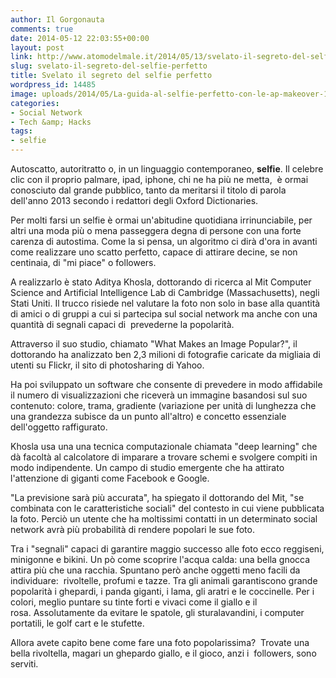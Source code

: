 ```yaml
---
author: Il Gorgonauta
comments: true
date: 2014-05-12 22:03:55+00:00
layout: post
link: http://www.atomodelmale.it/2014/05/13/svelato-il-segreto-del-selfie-perfetto/
slug: svelato-il-segreto-del-selfie-perfetto
title: Svelato il segreto del selfie perfetto
wordpress_id: 14485
image: uploads/2014/05/La-guida-al-selfie-perfetto-con-le-ap-makeover-1.jpg
categories:
- Social Network
- Tech &amp; Hacks
tags:
- selfie
---
```


Autoscatto, autoritratto o, in un linguaggio contemporaneo, **selfie**. Il celebre clic con il proprio palmare, ipad, iphone, chi ne ha più ne metta,  è ormai conosciuto dal grande pubblico, tanto da meritarsi il titolo di parola dell'anno 2013 secondo i redattori degli Oxford Dictionaries.

Per molti farsi un selfie è ormai un'abitudine quotidiana irrinunciabile, per altri una moda più o mena passeggera degna di persone con una forte carenza di autostima. Come la si pensa, un algoritmo ci dirà d'ora in avanti come realizzare uno scatto perfetto, capace di attirare decine, se non centinaia, di "mi piace" o followers.

A realizzarlo è stato Aditya Khosla, dottorando di ricerca al Mit Computer Science and Artificial Intelligence Lab di Cambridge (Massachusetts), negli Stati Uniti. Il trucco risiede nel valutare la foto non solo in base alla quantità di amici o di gruppi a cui si partecipa sul social network ma anche con una quantità di segnali capaci di  prevederne la popolarità.

Attraverso il suo studio, chiamato "What Makes an Image Popular?", il dottorando ha analizzato ben 2,3 milioni di fotografie caricate da migliaia di utenti su Flickr, il sito di photosharing di Yahoo.

Ha poi sviluppato un software che consente di prevedere in modo affidabile il numero di visualizzazioni che riceverà un immagine basandosi sul suo contenuto: colore, trama, gradiente (variazione per unità di lunghezza che una grandezza subisce da un punto all'altro) e concetto essenziale dell'oggetto raffigurato.

Khosla usa una una tecnica computazionale chiamata "deep learning" che dà facoltà al calcolatore di imparare a trovare schemi e svolgere compiti in modo indipendente. Un campo di studio emergente che ha attirato l'attenzione di giganti come Facebook e Google.

"La previsione sarà più accurata", ha spiegato il dottorando del Mit, "se combinata con le caratteristiche sociali" del contesto in cui viene pubblicata la foto. Perciò un utente che ha moltissimi contatti in un determinato social network avrà più probabilità di rendere popolari le sue foto.

Tra i "segnali" capaci di garantire maggio successo alle foto ecco reggiseni, minigonne e bikini. Un pò come scoprire l'acqua calda: una bella gnocca attira più che una racchia. Spuntano però anche oggetti meno facili da individuare:  rivoltelle, profumi e tazze. Tra gli animali garantiscono grande popolarità i ghepardi, i panda giganti, i lama, gli aratri e le coccinelle. Per i colori, meglio puntare su tinte forti e vivaci come il giallo e il rosa. Assolutamente da evitare le spatole, gli sturalavandini, i computer portatili, le golf cart e le stufette.

Allora avete capito bene come fare una foto popolarissima?  Trovate una bella rivoltella, magari un ghepardo giallo, e il gioco, anzi i  followers, sono serviti.
